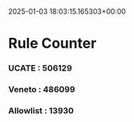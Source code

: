 2025-01-03 18:03:15.165303+00:00
# Rule Counter 
 ### UCATE : 506129

 ### Veneto : 486099

 ### Allowlist : 13930